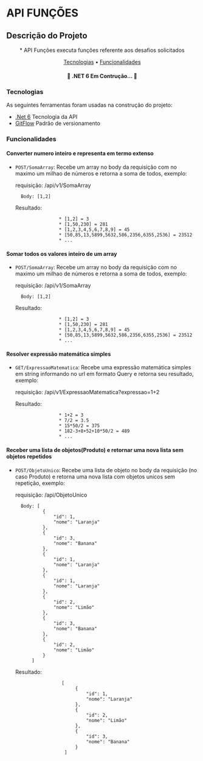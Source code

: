 # API FUNÇÕES

## Descrição do Projeto
<p align="center">* API Funções executa funções referente aos desafios solicitados</p>

<p align="center">
 <a href="#tecnologias">Tecnologias</a> •  
 <a href="#funcionalidades">Funcionalidades</a>
</p>

<h4 align="center"> 
	🚧  .NET 6 Em Contrução...  🚧
</h4>

### Tecnologias

As seguintes ferramentas foram usadas na construção do projeto:

- [.Net 6](https://dotnet.microsoft.com/en-us/download/dotnet/6.0) Tecnologia da API
- [GitFlow](https://www.atlassian.com/br/git/tutorials/comparing-workflows/gitflow-workflow) Padrão de versionamento

### Funcionalidades

#### Converter numero inteiro e representa em termo extenso 

- `POST/SomaArray`: Recebe um array no body da requisição com no maximo um milhao de números e retorna a soma de todos, exemplo:
	
	requisição: /api/v1/SomaArray		


	
		Body: [1,2]
		
		
	
	Resultado:

					  * [1,2] = 3
					  * [1,50,230] = 281
					  * [1,2,3,4,5,6,7,8,9] = 45
					  * [50,85,13,5899,5632,586,2356,6355,2536] = 23512
					  * ...					  


#### Somar todos os valores inteiro de um array

- `POST/SomaArray`: Recebe um array no body da requisição com no maximo um milhao de números e retorna a soma de todos, exemplo:
	
	requisição: /api/v1/SomaArray	

	
		Body: [1,2]
		
		
	
	Resultado:

					  * [1,2] = 3
					  * [1,50,230] = 281
					  * [1,2,3,4,5,6,7,8,9] = 45
					  * [50,85,13,5899,5632,586,2356,6355,2536] = 23512
					  * ...

#### Resolver expressão matemática simples

- `GET/ExpressaoMatematica`: Recebe uma expressão matemática simples em string informando no url em formato Query e retorna seu resultado, exemplo: 
	
	requisição: /api/v1/ExpressaoMatematica?expressao=1+2
	
	
	
	Resultado:
	
					  * 1+2 = 3
					  * 7/2 = 3.5
					  * 15*50/2 = 375
					  * 182-3+8+52+10*50/2 = 489
					  * ...
					  
					  
#### Receber uma lista de objetos(Produto) e retornar uma nova lista sem objetos repetidos

- `POST/ObjetoUnico`: Recebe uma lista de objeto no body da requisição (no caso Produto) e retorna uma nova lista com objetos unicos sem repetição, exemplo:
	
	requisição: /api/ObjetoUnico
	
	
		Body: [
				{
					"id": 1,
					"nome": "Laranja"
				},
				{
					"id": 3,
					"nome": "Banana"
				},
				{
					"id": 1,
					"nome": "Laranja"
				},
				{
					"id": 1,
					"nome": "Laranja"
				},
				{
					"id": 2,
					"nome": "Limão"
				},
				{
					"id": 3,
					"nome": "Banana"
				},
				{
					"id": 2,
					"nome": "Limão"
				}
			]
			
	
	Resultado:

					   [
							{
								"id": 1,
								"nome": "Laranja"
							},
							{
								"id": 2,
								"nome": "Limão"
							},
							{
								"id": 3,
								"nome": "Banana"
							}
						]

